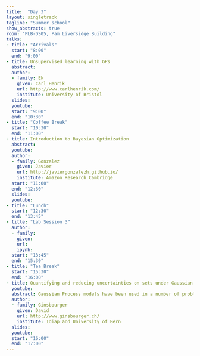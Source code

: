```yaml
---
title:  "Day 3"
layout: singletrack
tagline: "Summer school"
show_abstracts: true
room: "PLB-DS05, Pam Liversidge Building"
talks:
- title: "Arrivals"
  start: "8:00"
  end: "9:00"
- title: Unsupervised learning with GPs
  abstract:
  author:
  - family: Ek 
    given: Carl Henrik
    url: http://www.carlhenrik.com/
    institute: University of Bristol
  slides: 
  youtube: 
  start: "9:00"
  end: "10:30"
- title: "Coffee Break"
  start: "10:30"
  end: "11:00"
- title: Introduction to Bayesian Optimization
  abstract: 
  youtube: 
  author: 
  - family: Gonzalez
    given: Javier
    url: http://javiergonzalezh.github.io/
    institute: Amazon Research Cambridge
  start: "11:00"
  end: "12:30"
  slides: 
  youtube: 
- title: "Lunch"
  start: "12:30"
  end: "13:45"
- title: "Lab Session 3"
  author:
  - family:
    given:
    url: 
    ipynb:
  start: "13:45"
  end: "15:30"
- title: "Tea Break"
  start: "15:30"
  end: "16:00"
- title: Quantifying and reducing uncertainties on sets under Gaussian Process priors
  youtube: 
  abstract: Gaussian Process models have been used in a number of problems where an objective function f needs to be studied based on a drastically 			  limited number of evaluations. Global optimization algorithms based on Gaussian Process models have been investigated for several decades, 			  and have become quite popular notably in design of computer experiments. Also, further classes of problems involving the estimation of   			  sets implicitly defined by f, e.g. sets of excursion above a given threshold, have inspired multiple research developments. In this talk, 			  we will give an overview of recent results and challenges pertaining to the estimation of sets under Gaussian Process priors, with a 			  particular interest for to the quantification and the sequential reduction of associated uncertainties. Based on a series of joint works 			  primarily with Dario Azzimonti, François Bachoc, Julien Bect, Mickaël Binois, Clément Chevalier, Déborah Idier, Ilya Molchanov, Victor 			  Picheny, Yann Richet Jérémy Rohmer and Emmanuel Vazquez.
  author:
  - family: Ginsbourger
    given: David
    url: http://www.ginsbourger.ch/
    institute: Idiap and University of Bern
  slides: 
  youtube: 
  start: "16:00"
  end: "17:00"
---
```

